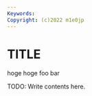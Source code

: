 ```yaml
---
Keywords:
Copyright: (c)2022 m1e0jp
---
```


# TITLE

hoge hoge foo bar

TODO: Write contents here.

